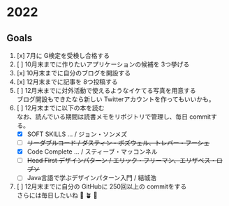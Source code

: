 # 2022

## Goals
1. [x] 7月に G検定を受検し合格する
2. [ ] 10月末までに作りたいアプリケーションの候補を 3つ挙げる
3. [x] 10月末までに自分のブログを開設する
4. [x] 12月末までに記事を 8つ投稿する
5. [ ] 12月末までに対外活動で使えるようなイケてる写真を用意する  
ブログ開設もできたなら新しい Twitterアカウントを作ってもいいかも。
1. [ ] 12月末までに以下の本を読む  
なお、読んでいる期間は読書メモをリポジトリで管理し、毎日 commitする。
    - [x] SOFT SKILLS ... / ジョン・ソンメズ
    - [ ] ~~リーダブルコード / ダスティン・ボズウェル、トレバー・フーシェ~~
    - [x] Code Complete ... / スティーブ・マッコンネル
    - [ ] ~~Head First デザインパターン / エリック・フリーマン、エリザベス・ロブソ~~
    - [ ] Java言語で学ぶデザインパターン入門 / 結城浩
1. [ ] 12月末までに自分の GitHubに 250回以上の commitをする  
さらには毎日したいね 🌱 🪴 🌷
